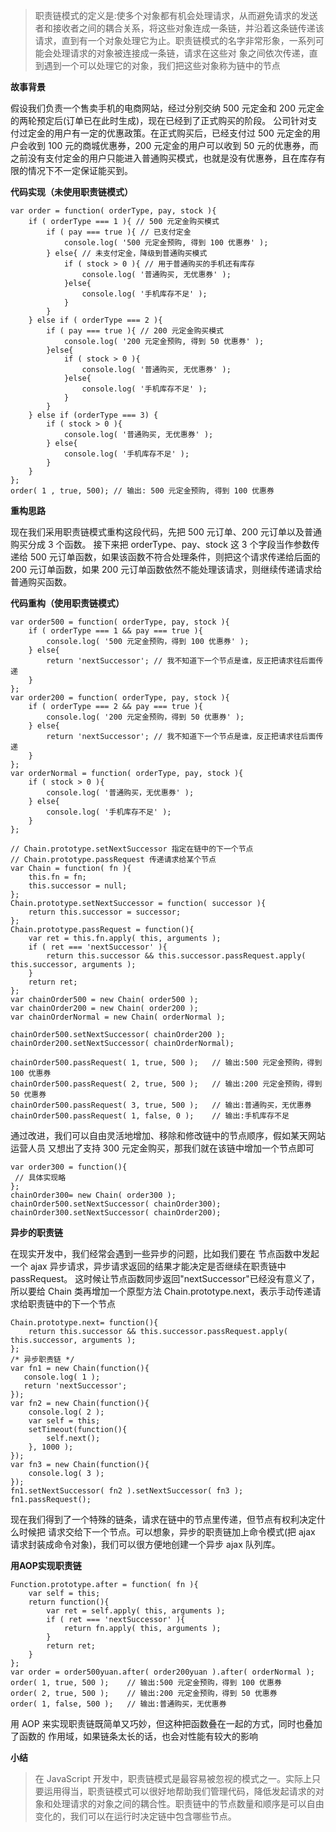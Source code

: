 > 职责链模式的定义是:使多个对象都有机会处理请求，从而避免请求的发送者和接收者之间的耦合关系，将这些对象连成一条链，并沿着这条链传递该请求，直到有一个对象处理它为止。职责链模式的名字非常形象，一系列可能会处理请求的对象被连接成一条链，请求在这些对 象之间依次传递，直到遇到一个可以处理它的对象，我们把这些对象称为链中的节点

**故事背景**

假设我们负责一个售卖手机的电商网站，经过分别交纳 500 元定金和 200 元定金的两轮预定后(订单已在此时生成)，现在已经到了正式购买的阶段。
公司针对支付过定金的用户有一定的优惠政策。在正式购买后，已经支付过 500 元定金的用 户会收到 100 元的商城优惠券，200 元定金的用户可以收到 50 元的优惠券，而之前没有支付定金的用户只能进入普通购买模式，也就是没有优惠券，且在库存有限的情况下不一定保证能买到。

**代码实现（未使用职责链模式）**

```
var order = function( orderType, pay, stock ){
    if ( orderType === 1 ){ // 500 元定金购买模式
        if ( pay === true ){ // 已支付定金
            console.log( '500 元定金预购, 得到 100 优惠券' );
        } else{ // 未支付定金，降级到普通购买模式
            if ( stock > 0 ){ // 用于普通购买的手机还有库存
                console.log( '普通购买, 无优惠券' );
            }else{
                console.log( '手机库存不足' );
            } 
        }
    } else if ( orderType === 2 ){ 
        if ( pay === true ){ // 200 元定金购买模式
            console.log( '200 元定金预购, 得到 50 优惠券' ); 
        }else{
            if ( stock > 0 ){
                console.log( '普通购买, 无优惠券' );
            }else{
                console.log( '手机库存不足' );
            } 
        }
    } else if (orderType === 3) {
        if ( stock > 0 ){
            console.log( '普通购买, 无优惠券' ); 
        } else{
            console.log( '手机库存不足' ); 
        }
    } 
};
order( 1 , true, 500); // 输出: 500 元定金预购, 得到 100 优惠券
```

**重构思路**

现在我们采用职责链模式重构这段代码，先把 500 元订单、200 元订单以及普通购买分成 3 个函数。
接下来把 orderType、pay、stock 这 3 个字段当作参数传递给 500 元订单函数，如果该函数不符合处理条件，则把这个请求传递给后面的 200 元订单函数，如果 200 元订单函数依然不能处理该请求，则继续传递请求给普通购买函数。

**代码重构（使用职责链模式）**

```
var order500 = function( orderType, pay, stock ){ 
    if ( orderType === 1 && pay === true ){
        console.log( '500 元定金预购，得到 100 优惠券' ); 
    } else{
        return 'nextSuccessor'; // 我不知道下一个节点是谁，反正把请求往后面传递 
    }
};
var order200 = function( orderType, pay, stock ){ 
    if ( orderType === 2 && pay === true ){
        console.log( '200 元定金预购，得到 50 优惠券' ); 
    } else{
        return 'nextSuccessor'; // 我不知道下一个节点是谁，反正把请求往后面传递 
    }
};
var orderNormal = function( orderType, pay, stock ){
    if ( stock > 0 ){ 
        console.log( '普通购买，无优惠券' ); 
    } else{
        console.log( '手机库存不足' ); 
    }
};

// Chain.prototype.setNextSuccessor 指定在链中的下一个节点
// Chain.prototype.passRequest 传递请求给某个节点
var Chain = function( fn ){
    this.fn = fn;
    this.successor = null; 
};
Chain.prototype.setNextSuccessor = function( successor ){ 
    return this.successor = successor;
};
Chain.prototype.passRequest = function(){
    var ret = this.fn.apply( this, arguments );
    if ( ret === 'nextSuccessor' ){
        return this.successor && this.successor.passRequest.apply( this.successor, arguments );
    }
    return ret; 
};
var chainOrder500 = new Chain( order500 );
var chainOrder200 = new Chain( order200 );
var chainOrderNormal = new Chain( orderNormal );

chainOrder500.setNextSuccessor( chainOrder200 ); 
chainOrder200.setNextSuccessor( chainOrderNormal);

chainOrder500.passRequest( 1, true, 500 );   // 输出:500 元定金预购，得到 100 优惠券
chainOrder500.passRequest( 2, true, 500 );   // 输出:200 元定金预购，得到 50 优惠券
chainOrder500.passRequest( 3, true, 500 );   // 输出:普通购买，无优惠券
chainOrder500.passRequest( 1, false, 0 );    // 输出:手机库存不足

```

通过改进，我们可以自由灵活地增加、移除和修改链中的节点顺序，假如某天网站运营人员 又想出了支持 300 元定金购买，那我们就在该链中增加一个节点即可

```
var order300 = function(){
 // 具体实现略
};
chainOrder300= new Chain( order300 ); 
chainOrder500.setNextSuccessor( chainOrder300); chainOrder300.setNextSuccessor( chainOrder200);
```

**异步的职责链**

在现实开发中，我们经常会遇到一些异步的问题，比如我们要在 节点函数中发起一个 ajax 异步请求，异步请求返回的结果才能决定是否继续在职责链中 passRequest。
这时候让节点函数同步返回"nextSuccessor"已经没有意义了，所以要给 Chain 类再增加一个原型方法 Chain.prototype.next，表示手动传递请求给职责链中的下一个节点

```
Chain.prototype.next= function(){
    return this.successor && this.successor.passRequest.apply( this.successor, arguments );
};
/* 异步职责链 */
var fn1 = new Chain(function(){
   console.log( 1 );
   return 'nextSuccessor';
});
var fn2 = new Chain(function(){ 
    console.log( 2 );
    var self = this; 
    setTimeout(function(){
        self.next(); 
    }, 1000 );
});
var fn3 = new Chain(function(){
    console.log( 3 );
});
fn1.setNextSuccessor( fn2 ).setNextSuccessor( fn3 ); 
fn1.passRequest();
```

现在我们得到了一个特殊的链条，请求在链中的节点里传递，但节点有权利决定什么时候把 请求交给下一个节点。可以想象，异步的职责链加上命令模式(把 ajax 请求封装成命令对象)，我们可以很方便地创建一个异步 ajax 队列库。

**用AOP实现职责链**

```
Function.prototype.after = function( fn ){ 
    var self = this;
    return function(){
        var ret = self.apply( this, arguments ); 
        if ( ret === 'nextSuccessor' ){
            return fn.apply( this, arguments ); 
        }
        return ret; 
    }
};
var order = order500yuan.after( order200yuan ).after( orderNormal );
order( 1, true, 500 );    // 输出:500 元定金预购，得到 100 优惠券 
order( 2, true, 500 );    // 输出:200 元定金预购，得到 50 优惠券 
order( 1, false, 500 );   // 输出:普通购买，无优惠券

```

用 AOP 来实现职责链既简单又巧妙，但这种把函数叠在一起的方式，同时也叠加了函数的 作用域，如果链条太长的话，也会对性能有较大的影响

**小结**

> 在 JavaScript 开发中，职责链模式是最容易被忽视的模式之一。实际上只要运用得当，职责链模式可以很好地帮助我们管理代码，降低发起请求的对象和处理请求的对象之间的耦合性。职责链中的节点数量和顺序是可以自由变化的，我们可以在运行时决定链中包含哪些节点。
